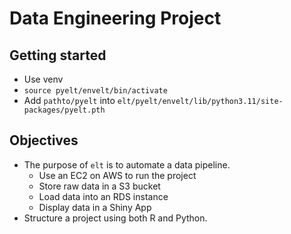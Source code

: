 # Data Engineering Project

## Getting started

- Use venv
- `source pyelt/envelt/bin/activate`
- Add `pathto/pyelt` into `elt/pyelt/envelt/lib/python3.11/site-packages/pyelt.pth`

## Objectives

- The purpose of `elt` is to automate a data pipeline.
    - Use an EC2 on AWS to run the project
    - Store raw data in a S3 bucket
    - Load data into an RDS instance
    - Display data in a Shiny App
- Structure a project using both R and Python.



